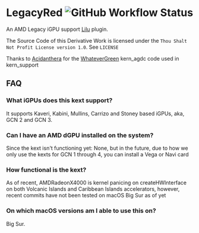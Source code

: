 # LegacyRed ![GitHub Workflow Status](https://img.shields.io/github/actions/workflow/status/NootInc/LegacyRed/main.yml?branch=master&logo=github&style=for-the-badge)

An AMD Legacy iGPU support [Lilu](https://github.com/acidanthera/Lilu) plugin.

The Source Code of this Derivative Work is licensed under the `Thou Shalt Not Profit License version 1.0`. See `LICENSE`

Thanks to [Acidanthera](https://github.com/acidanthera) for the [WhateverGreen](https://github.com/acidanthera/WhateverGreen) kern_agdc code used in kern_support

## FAQ

### What iGPUs does this kext support?

It supports Kaveri, Kabini, Mullins, Carrizo and Stoney based iGPUs, aka, GCN 2 and GCN 3.

### Can I have an AMD dGPU installed on the system?

Since the kext isn't functioning yet: None, but in the future, due to how we only use the kexts for GCN 1 through 4, you can install a Vega or Navi card

### How functional is the kext?

As of recent, AMDRadeonX4000 is kernel panicing on createHWInterface on both Volcanic Islands and Caribbean Islands accelerators, however, recent commits have not been tested on macOS Big Sur as of yet

### On which macOS versions am I able to use this on?

Big Sur.
